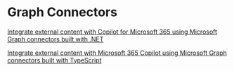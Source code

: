 # Graph Connectors

[Integrate external content with Copilot for Microsoft 365 using Microsoft Graph connectors built with .NET](https://learn.microsoft.com/en-us/training/modules/copilot-graph-connectors/)

[Integrate external content with Microsoft 365 Copilot using Microsoft Graph connectors built with TypeScript](https://learn.microsoft.com/en-us/training/modules/copilot-graph-connectors-typescript/)

